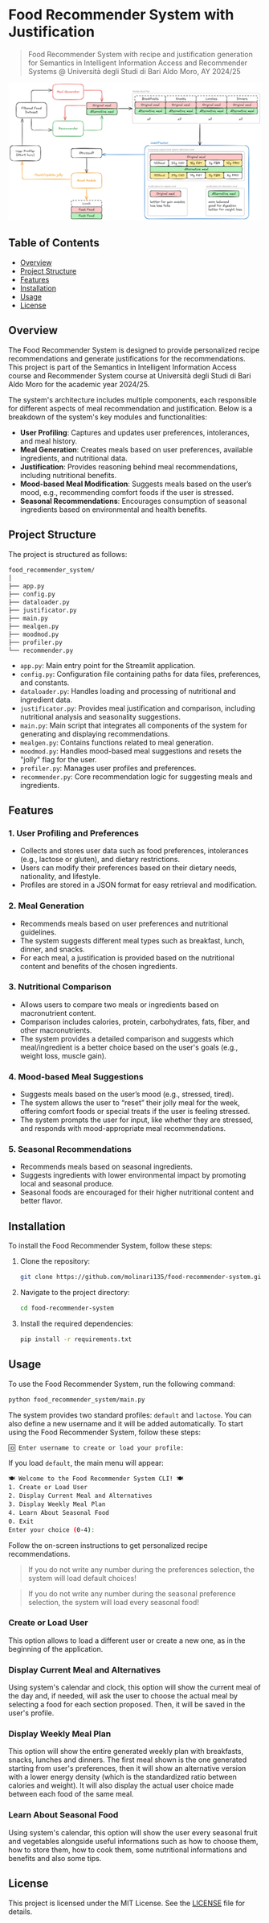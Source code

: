 # Food Recommender System with Justification
> Food Recommender System with recipe and justification generation for Semantics in Intelligent Information Access and Recommender Systems @ Università degli Studi di Bari Aldo Moro, AY 2024/25

![Architecture overview](docs\recsysfloww.png)

## Table of Contents
- [Overview](#overview)
- [Project Structure](#project-structure)
- [Features](#features)
- [Installation](#installation)
- [Usage](#usage)
- [License](#license)

## Overview
The Food Recommender System is designed to provide personalized recipe recommendations and generate justifications for the recommendations. This project is part of the Semantics in Intelligent Information Access course and Recommender System course at Università degli Studi di Bari Aldo Moro for the academic year 2024/25.

The system's architecture includes multiple components, each responsible for different aspects of meal recommendation and justification. Below is a breakdown of the system's key modules and functionalities:

- **User Profiling**: Captures and updates user preferences, intolerances, and meal history.
- **Meal Generation**: Creates meals based on user preferences, available ingredients, and nutritional data.
- **Justification**: Provides reasoning behind meal recommendations, including nutritional benefits.
- **Mood-based Meal Modification**: Suggests meals based on the user’s mood, e.g., recommending comfort foods if the user is stressed.
- **Seasonal Recommendations**: Encourages consumption of seasonal ingredients based on environmental and health benefits.

## Project Structure
The project is structured as follows:

```
food_recommender_system/
│
├── app.py
├── config.py
├── dataloader.py
├── justificator.py
├── main.py
├── mealgen.py
├── moodmod.py
├── profiler.py
└── recommender.py
```

- `app.py`: Main entry point for the Streamlit application.
- `config.py`: Configuration file containing paths for data files, preferences, and constants.
- `dataloader.py`: Handles loading and processing of nutritional and ingredient data.
- `justificator.py`: Provides meal justification and comparison, including nutritional analysis and seasonality suggestions.
- `main.py`: Main script that integrates all components of the system for generating and displaying recommendations.
- `mealgen.py`: Contains functions related to meal generation.
- `moodmod.py`: Handles mood-based meal suggestions and resets the "jolly" flag for the user.
- `profiler.py`: Manages user profiles and preferences.
- `recommender.py`: Core recommendation logic for suggesting meals and ingredients.

## Features

### 1. User Profiling and Preferences

- Collects and stores user data such as food preferences, intolerances (e.g., lactose or gluten), and dietary restrictions.
- Users can modify their preferences based on their dietary needs, nationality, and lifestyle.
- Profiles are stored in a JSON format for easy retrieval and modification.

### 2. Meal Generation

- Recommends meals based on user preferences and nutritional guidelines.
- The system suggests different meal types such as breakfast, lunch, dinner, and snacks.
- For each meal, a justification is provided based on the nutritional content and benefits of the chosen ingredients.

### 3. Nutritional Comparison

- Allows users to compare two meals or ingredients based on macronutrient content.
- Comparison includes calories, protein, carbohydrates, fats, fiber, and other macronutrients.
- The system provides a detailed comparison and suggests which meal/ingredient is a better choice based on the user's goals (e.g., weight loss, muscle gain).

### 4. Mood-based Meal Suggestions

- Suggests meals based on the user’s mood (e.g., stressed, tired).
- The system allows the user to “reset” their jolly meal for the week, offering comfort foods or special treats if the user is feeling stressed.
- The system prompts the user for input, like whether they are stressed, and responds with mood-appropriate meal recommendations.

### 5. Seasonal Recommendations

- Recommends meals based on seasonal ingredients.
- Suggests ingredients with lower environmental impact by promoting local and seasonal produce.
- Seasonal foods are encouraged for their higher nutritional content and better flavor.


## Installation
To install the Food Recommender System, follow these steps:

1. Clone the repository:
    ```bash
    git clone https://github.com/molinari135/food-recommender-system.git
    ```
    
2. Navigate to the project directory:
    ```bash
    cd food-recommender-system
    ```

3. Install the required dependencies:
    ```bash
    pip install -r requirements.txt
    ```

## Usage
To use the Food Recommender System, run the following command:
```bash
python food_recommender_system/main.py
```

The system provides two standard profiles: `default` and `lactose`. You can also define a new username and it will be added automatically.
To start using the Food Recommender System, follow these steps:

```bash
🆔 Enter username to create or load your profile:
```

If you load `default`, the main menu will appear:

```bash
🍽️ Welcome to the Food Recommender System CLI! 🍽️
1️. Create or Load User
2️. Display Current Meal and Alternatives
3️. Display Weekly Meal Plan
4️. Learn About Seasonal Food
0️. Exit
Enter your choice (0-4): 
```

Follow the on-screen instructions to get personalized recipe recommendations.

> If you do not write any number during the preferences selection, the system will load default choices!

> If you do not write any number during the seasonal preference selection, the system will load every seasonal food!

### Create or Load User

This option allows to load a different user or create a new one, as in the beginning of the application.

### Display Current Meal and Alternatives

Using system's calendar and clock, this option will show the current meal of the day and, if needed, will ask the user to choose the actual meal by selecting a food for each section proposed. Then, it will be saved in the user's profile.

### Display Weekly Meal Plan

This option will show the entire generated weekly plan with breakfasts, snacks, lunches and dinners. The first meal shown is the one generated starting from user's preferences, then it will show an alternative version with a lower energy density (which is the standardized ratio between calories and weight). It will also display the actual user choice made between each food of the same meal.

### Learn About Seasonal Food

Using system's calendar, this option will show the user every seasonal fruit and vegetables alongside useful informations such as how to choose them, how to store them, how to cook them, some nutritional informations and benefits and also some tips.

## License
This project is licensed under the MIT License. See the [LICENSE](LICENSE) file for details.